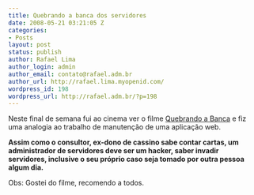 ```yaml
---
title: Quebrando a banca dos servidores
date: 2008-05-21 03:21:05 Z
categories:
- Posts
layout: post
status: publish
author: Rafael Lima
author_login: admin
author_email: contato@rafael.adm.br
author_url: http://rafael.lima.myopenid.com/
wordpress_id: 198
wordpress_url: http://rafael.adm.br/?p=198
---
```


Neste final de semana fui ao cinema ver o filme <a href="http://www.youtube.com/watch?v=NGFoCtDUGy8">Quebrando a Banca</a> e fiz uma analogia ao trabalho de manuten&ccedil;&atilde;o de uma aplica&ccedil;&atilde;o web.

<strong>Assim como o consultor, ex-dono de cassino sabe contar cartas, um administrador de servidores deve ser um hacker, saber invadir servidores, inclusive o seu pr&oacute;prio caso seja tomado por outra pessoa algum dia.</strong>

Obs: Gostei do filme, recomendo a todos.
